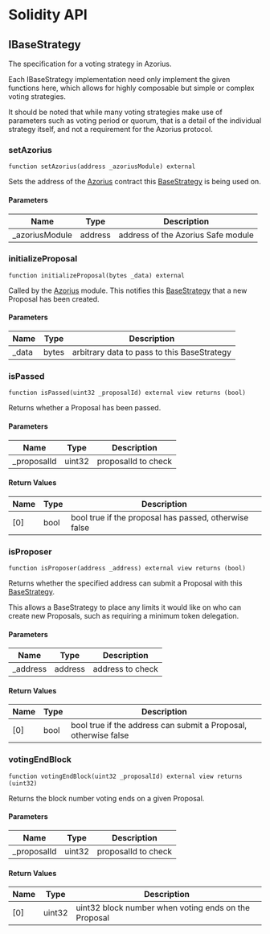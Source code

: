 # Solidity API

## IBaseStrategy

The specification for a voting strategy in Azorius.

Each IBaseStrategy implementation need only implement the given functions here,
which allows for highly composable but simple or complex voting strategies.

It should be noted that while many voting strategies make use of parameters such as
voting period or quorum, that is a detail of the individual strategy itself, and not
a requirement for the Azorius protocol.

### setAzorius

```solidity
function setAzorius(address _azoriusModule) external
```

Sets the address of the [Azorius](../Azorius.md) contract this 
[BaseStrategy](../BaseStrategy.md) is being used on.

#### Parameters

| Name | Type | Description |
| ---- | ---- | ----------- |
| _azoriusModule | address | address of the Azorius Safe module |

### initializeProposal

```solidity
function initializeProposal(bytes _data) external
```

Called by the [Azorius](../Azorius.md) module. This notifies this 
[BaseStrategy](../BaseStrategy.md) that a new Proposal has been created.

#### Parameters

| Name | Type | Description |
| ---- | ---- | ----------- |
| _data | bytes | arbitrary data to pass to this BaseStrategy |

### isPassed

```solidity
function isPassed(uint32 _proposalId) external view returns (bool)
```

Returns whether a Proposal has been passed.

#### Parameters

| Name | Type | Description |
| ---- | ---- | ----------- |
| _proposalId | uint32 | proposalId to check |

#### Return Values

| Name | Type | Description |
| ---- | ---- | ----------- |
| [0] | bool | bool true if the proposal has passed, otherwise false |

### isProposer

```solidity
function isProposer(address _address) external view returns (bool)
```

Returns whether the specified address can submit a Proposal with
this [BaseStrategy](../BaseStrategy.md).

This allows a BaseStrategy to place any limits it would like on
who can create new Proposals, such as requiring a minimum token
delegation.

#### Parameters

| Name | Type | Description |
| ---- | ---- | ----------- |
| _address | address | address to check |

#### Return Values

| Name | Type | Description |
| ---- | ---- | ----------- |
| [0] | bool | bool true if the address can submit a Proposal, otherwise false |

### votingEndBlock

```solidity
function votingEndBlock(uint32 _proposalId) external view returns (uint32)
```

Returns the block number voting ends on a given Proposal.

#### Parameters

| Name | Type | Description |
| ---- | ---- | ----------- |
| _proposalId | uint32 | proposalId to check |

#### Return Values

| Name | Type | Description |
| ---- | ---- | ----------- |
| [0] | uint32 | uint32 block number when voting ends on the Proposal |

